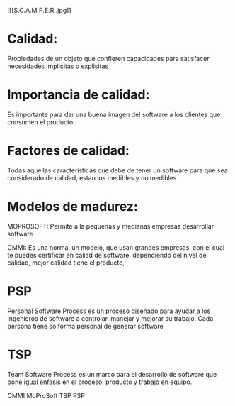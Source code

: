 ![[S.C.A.M.P.E.R..jpg]]

# Calidad:
Propiedades de un objeto que confieren capacidades para satisfacer necesidades implicitas o explisitas

# Importancia de calidad:
Es importante para dar una buena imagen del software a los clientes que consumen el producto

# Factores de calidad:
Todas aquellas caracteristicas que debe de tener un software para que sea considerado de calidad, estan los medibles y no medibles

# Modelos de madurez:
MOPROSOFT: Permite a  la pequenas y medianas empresas desarrollar software

CMMI: Es una norma, un modelo, que usan grandes empresas, con el cual te puedes certificar en caliad de software, dependiendo del nivel de calidad, mejor calidad tiene el producto,

# PSP
Personal Software Process es un proceso diseñado para ayudar a los ingenieros de software a controlar, manejar y mejorar su trabajo. Cada persona tiene so forma personal de generar software

# TSP
Team Software Process es un marco para el desarrollo de software que pone igual énfasis en el proceso, producto y trabajo en equipo.


CMMI
	MoProSoft
		TSP
			PSP